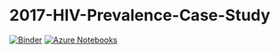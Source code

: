 # 2017-HIV-Prevalence-Case-Study


[![Binder](https://beta.mybinder.org/badge.svg)](https://beta.mybinder.org/v2/gh/PHI-Case-Studies/2019-HIV-Prevalence-Botswana/master) [![Azure Notebooks](https://notebooks.azure.com/launch.png)](https://notebooks.azure.com/import/gh/PHI-Case-Studies/2019-HIV-Prevalence-Botswana)
